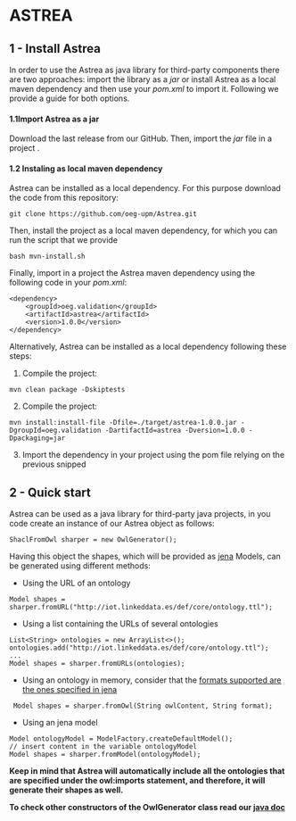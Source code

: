 # ASTREA


## 1 - Install Astrea
In order to use the Astrea as java library for third-party components there are two approaches: import the library as a *jar* or install Astrea as a local maven dependency and then use your *pom.xml* to import it. Following we provide a guide for both options.

#### 1.1Import Astrea as a jar
Download the last release from our GitHub. Then, import the *jar* file in a project .
#### 1.2 Instaling as local maven dependency
Astrea can be installed as a local dependency. For this purpose download the code from this repository:
`````
git clone https://github.com/oeg-upm/Astrea.git
`````
Then, install the project as a local maven dependency, for which you can run the script that we provide
`````
bash mvn-install.sh
`````
Finally, import in a project the Astrea maven dependency using the following code in your *pom.xml*:
````
<dependency>
	<groupId>oeg.validation</groupId>
	<artifactId>astrea</artifactId>
	<version>1.0.0</version>
</dependency>
````
Alternatively, Astrea can be installed as a local dependency following these steps:
 1.  Compile the project:
````
mvn clean package -Dskiptests
````
 2.  Compile the project:
````
mvn install:install-file -Dfile=./target/astrea-1.0.0.jar -DgroupId=oeg.validation -DartifactId=astrea -Dversion=1.0.0 -Dpackaging=jar
````
 3.  Import the dependency in your project using the pom file relying on the previous snipped

## 2 - Quick start
Astrea can be used as a java library for third-party java projects, in you code create an instance of our Astrea object as follows:
````
ShaclFromOwl sharper = new OwlGenerator();
````
Having this object the shapes, which will be provided as [jena]([https://jena.apache.org/documentation/javadoc/jena/org/apache/jena/rdf/model/Model.html](https://jena.apache.org/documentation/javadoc/jena/org/apache/jena/rdf/model/Model.html)) Models, can be generated using different methods:

 - Using the URL of an ontology
 ````
 Model shapes = sharper.fromURL("http://iot.linkeddata.es/def/core/ontology.ttl");
````
 - Using a list containing the URLs of several ontologies
 ````
 List<String> ontologies = new ArrayList<>();
 ontologies.add("http://iot.linkeddata.es/def/core/ontology.ttl");
 ...
 Model shapes = sharper.fromURLs(ontologies);
````
- Using an ontology in memory, consider that the [formats supported are the ones specified in jena]([https://jena.apache.org/documentation/io/](https://jena.apache.org/documentation/io/))
`````
 Model shapes = sharper.fromOwl(String owlContent, String format);
`````
- Using an jena model
`````
Model ontologyModel = ModelFactory.createDefaultModel();
// insert content in the variable ontologyModel
Model shapes = sharper.fromModel(ontologyModel);
`````

**Keep in mind that Astrea will automatically include all the ontologies that are specified under the owl:imports statement, and therefore, it will generate their shapes as well.**

**To check other constructors of the OwlGenerator class read our [java doc](https://oeg-upm.github.io/Astrea/)**